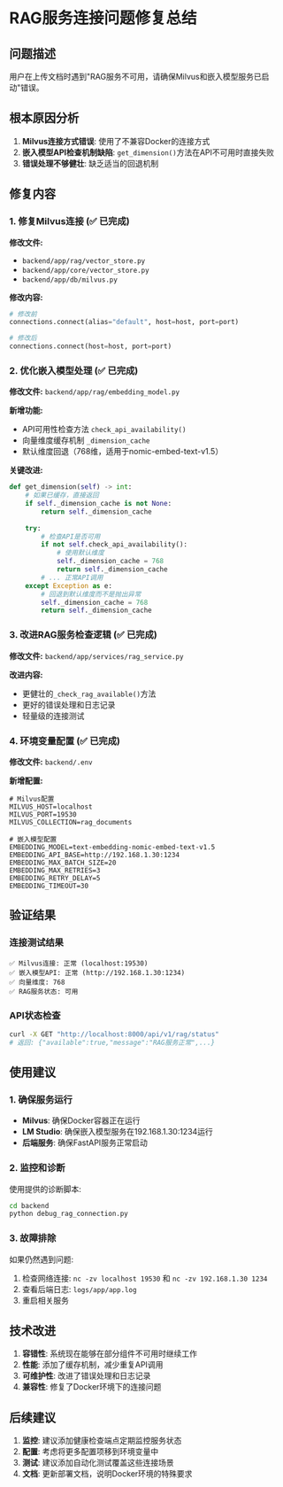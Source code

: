 # RAG服务连接问题修复总结

## 问题描述
用户在上传文档时遇到"RAG服务不可用，请确保Milvus和嵌入模型服务已启动"错误。

## 根本原因分析
1. **Milvus连接方式错误**: 使用了不兼容Docker的连接方式
2. **嵌入模型API检查机制缺陷**: `get_dimension()`方法在API不可用时直接失败
3. **错误处理不够健壮**: 缺乏适当的回退机制

## 修复内容

### 1. 修复Milvus连接 (✅ 已完成)

**修改文件:**
- `backend/app/rag/vector_store.py`
- `backend/app/core/vector_store.py` 
- `backend/app/db/milvus.py`

**修改内容:**
```python
# 修改前
connections.connect(alias="default", host=host, port=port)

# 修改后  
connections.connect(host=host, port=port)
```

### 2. 优化嵌入模型处理 (✅ 已完成)

**修改文件:** `backend/app/rag/embedding_model.py`

**新增功能:**
- API可用性检查方法 `check_api_availability()`
- 向量维度缓存机制 `_dimension_cache`
- 默认维度回退（768维，适用于nomic-embed-text-v1.5）

**关键改进:**
```python
def get_dimension(self) -> int:
    # 如果已缓存，直接返回
    if self._dimension_cache is not None:
        return self._dimension_cache
        
    try:
        # 检查API是否可用
        if not self.check_api_availability():
            # 使用默认维度
            self._dimension_cache = 768
            return self._dimension_cache
        # ... 正常API调用
    except Exception as e:
        # 回退到默认维度而不是抛出异常
        self._dimension_cache = 768
        return self._dimension_cache
```

### 3. 改进RAG服务检查逻辑 (✅ 已完成)

**修改文件:** `backend/app/services/rag_service.py`

**改进内容:**
- 更健壮的`_check_rag_available()`方法
- 更好的错误处理和日志记录
- 轻量级的连接测试

### 4. 环境变量配置 (✅ 已完成)

**修改文件:** `backend/.env`

**新增配置:**
```env
# Milvus配置
MILVUS_HOST=localhost
MILVUS_PORT=19530
MILVUS_COLLECTION=rag_documents

# 嵌入模型配置
EMBEDDING_MODEL=text-embedding-nomic-embed-text-v1.5
EMBEDDING_API_BASE=http://192.168.1.30:1234
EMBEDDING_MAX_BATCH_SIZE=20
EMBEDDING_MAX_RETRIES=3
EMBEDDING_RETRY_DELAY=5
EMBEDDING_TIMEOUT=30
```

## 验证结果

### 连接测试结果
```
✅ Milvus连接: 正常 (localhost:19530)
✅ 嵌入模型API: 正常 (http://192.168.1.30:1234)
✅ 向量维度: 768
✅ RAG服务状态: 可用
```

### API状态检查
```bash
curl -X GET "http://localhost:8000/api/v1/rag/status"
# 返回: {"available":true,"message":"RAG服务正常",...}
```

## 使用建议

### 1. 确保服务运行
- **Milvus**: 确保Docker容器正在运行
- **LM Studio**: 确保嵌入模型服务在192.168.1.30:1234运行
- **后端服务**: 确保FastAPI服务正常启动

### 2. 监控和诊断
使用提供的诊断脚本:
```bash
cd backend
python debug_rag_connection.py
```

### 3. 故障排除
如果仍然遇到问题:
1. 检查网络连接: `nc -zv localhost 19530` 和 `nc -zv 192.168.1.30 1234`
2. 查看后端日志: `logs/app/app.log`
3. 重启相关服务

## 技术改进

1. **容错性**: 系统现在能够在部分组件不可用时继续工作
2. **性能**: 添加了缓存机制，减少重复API调用
3. **可维护性**: 改进了错误处理和日志记录
4. **兼容性**: 修复了Docker环境下的连接问题

## 后续建议

1. **监控**: 建议添加健康检查端点定期监控服务状态
2. **配置**: 考虑将更多配置项移到环境变量中
3. **测试**: 建议添加自动化测试覆盖这些连接场景
4. **文档**: 更新部署文档，说明Docker环境的特殊要求
